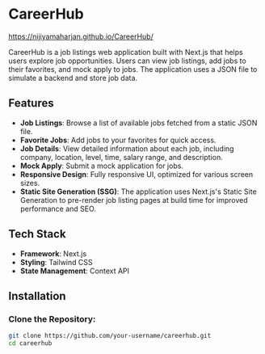 # CareerHub

https://nijiyamaharjan.github.io/CareerHub/

CareerHub is a job listings web application built with Next.js that helps users explore job opportunities. Users can view job listings, add jobs to their favorites, and mock apply to jobs. The application uses a JSON file to simulate a backend and store job data.

## Features

- **Job Listings**: Browse a list of available jobs fetched from a static JSON file.
- **Favorite Jobs**: Add jobs to your favorites for quick access.
- **Job Details**: View detailed information about each job, including company, location, level, time, salary range, and description.
- **Mock Apply**: Submit a mock application for jobs.
- **Responsive Design**: Fully responsive UI, optimized for various screen sizes.
- **Static Site Generation (SSG)**: The application uses Next.js's Static Site Generation to pre-render job listing pages at build time for improved performance and SEO.

## Tech Stack

- **Framework**: Next.js
- **Styling**: Tailwind CSS
- **State Management**: Context API

## Installation

### Clone the Repository:

```bash
git clone https://github.com/your-username/careerhub.git
cd careerhub
